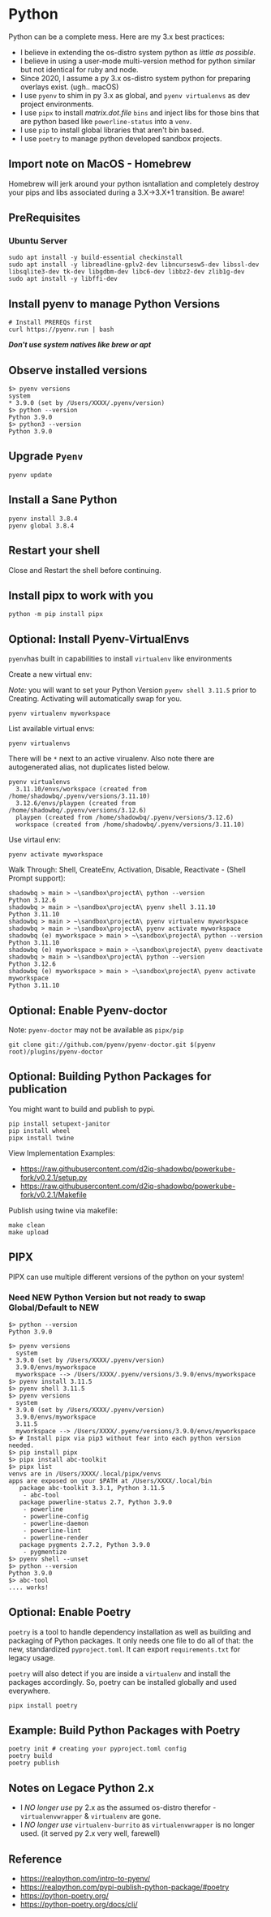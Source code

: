 # Python

Python can be a complete mess. Here are my 3.x best practices:

* I believe in extending the os-distro system python as *little as possible*.
* I believe in using a user-mode multi-version method for python similar but not identical for ruby and node.
* Since 2020, I assume a py 3.x os-distro system python for preparing overlays exist. (ugh.. macOS)
* I use `pyenv` to shim in py 3.x as global, and `pyenv virtualenvs` as dev project environments.
* I use `pipx` to install *matrix.dot.file* `bins` and inject libs for those bins that are python based like `powerline-status` into a `venv`.
* I use `pip` to install global libraries that aren't bin based.
* I use `poetry` to manage python developed sandbox projects.

## Import note on MacOS - Homebrew

Homebrew will jerk around your python isntallation and completely destroy your pips and libs associated during a 3.X->3.X+1 transition. Be aware!

## PreRequisites

### Ubuntu Server

```shell
sudo apt install -y build-essential checkinstall
sudo apt install -y libreadline-gplv2-dev libncursesw5-dev libssl-dev libsqlite3-dev tk-dev libgdbm-dev libc6-dev libbz2-dev zlib1g-dev
sudo apt install -y libffi-dev 
```

## Install pyenv to manage Python Versions

```shell
# Install PREREQs first
curl https://pyenv.run | bash
```

***Don't use system natives like brew or apt***

## Observe installed versions

```shell
$> pyenv versions
system 
* 3.9.0 (set by /Users/XXXX/.pyenv/version)
$> python --version
Python 3.9.0
$> python3 --version
Python 3.9.0
```

## Upgrade `Pyenv`

```shell
pyenv update
```

## Install a Sane Python 

```shell
pyenv install 3.8.4
pyenv global 3.8.4
```

## Restart your shell

Close and Restart the shell before continuing.

## Install pipx to work with you

```shell
python -m pip install pipx
```

## Optional: Install Pyenv-VirtualEnvs

`pyenv`has built in capabilities to install `virtualenv` like environments

Create a new virtual env:

*Note:* you will want to set your Python Version `pyenv shell 3.11.5` prior to Creating. Activating will automatically swap for you. 

`pyenv virtualenv myworkspace`

List available virtual envs:

`pyenv virtualenvs`

There will be `*` next to an active virualenv. Also note there are autogenerated alias, not duplicates listed below. 

```
pyenv virtualenvs
  3.11.10/envs/workspace (created from /home/shadowbq/.pyenv/versions/3.11.10)
  3.12.6/envs/playpen (created from /home/shadowbq/.pyenv/versions/3.12.6)
  playpen (created from /home/shadowbq/.pyenv/versions/3.12.6)
  workspace (created from /home/shadowbq/.pyenv/versions/3.11.10)
```

Use virtaul env:

`pyenv activate myworkspace`

Walk Through: Shell, CreateEnv, Activation, Disable, Reactivate - (Shell Prompt support):

```
shadowbq > main > ~\sandbox\projectA\ python --version
Python 3.12.6
shadowbq > main > ~\sandbox\projectA\ pyenv shell 3.11.10
Python 3.11.10
shadowbq > main > ~\sandbox\projectA\ pyenv virtualenv myworkspace
shadowbq > main > ~\sandbox\projectA\ pyenv activate myworkspace
shadowbq (e) myworkspace > main > ~\sandbox\projectA\ python --version
Python 3.11.10
shadowbq (e) myworkspace > main > ~\sandbox\projectA\ pyenv deactivate
shadowbq > main > ~\sandbox\projectA\ python --version
Python 3.12.6
shadowbq (e) myworkspace > main > ~\sandbox\projectA\ pyenv activate myworkspace
Python 3.11.10
```



## Optional: Enable Pyenv-doctor

Note: `pyenv-doctor` may not be available as `pipx/pip`

```shell
git clone git://github.com/pyenv/pyenv-doctor.git $(pyenv root)/plugins/pyenv-doctor
```

## Optional: Building Python Packages for publication

You might want to build and publish to pypi.  

```shell
pip install setupext-janitor
pip install wheel
pipx install twine
```

View Implementation Examples:

* https://raw.githubusercontent.com/d2iq-shadowbq/powerkube-fork/v0.2.1/setup.py
* https://raw.githubusercontent.com/d2iq-shadowbq/powerkube-fork/v0.2.1/Makefile

Publish using twine via makefile:

```shell
make clean
make upload
```
## PIPX 

PIPX can use multiple different versions of the python on your system!

### Need NEW Python Version but not ready to swap Global/Default to NEW 

```shell 
$> python --version
Python 3.9.0

$> pyenv versions
  system
* 3.9.0 (set by /Users/XXXX/.pyenv/version)
  3.9.0/envs/myworkspace
  myworkspace --> /Users/XXXX/.pyenv/versions/3.9.0/envs/myworkspace
$> pyenv install 3.11.5
$> pyenv shell 3.11.5
$> pyenv versions
  system
* 3.9.0 (set by /Users/XXXX/.pyenv/version)
  3.9.0/envs/myworkspace
  3.11.5
  myworkspace --> /Users/XXXX/.pyenv/versions/3.9.0/envs/myworkspace
$> # Install pipx via pip3 without fear into each python version needed.
$> pip install pipx
$> pipx install abc-toolkit
$> pipx list
venvs are in /Users/XXXX/.local/pipx/venvs
apps are exposed on your $PATH at /Users/XXXX/.local/bin
   package abc-toolkit 3.3.1, Python 3.11.5
    - abc-tool
   package powerline-status 2.7, Python 3.9.0
    - powerline
    - powerline-config
    - powerline-daemon
    - powerline-lint
    - powerline-render
   package pygments 2.7.2, Python 3.9.0
    - pygmentize
$> pyenv shell --unset
$> python --version
Python 3.9.0
$> abc-tool
.... works!
```

## Optional: Enable Poetry

`poetry` is a tool to handle dependency installation as well as building and packaging of Python packages. It only needs one file to do all of that: the new, standardized `pyproject.toml`. It can export `requirements.txt` for legacy usage.

`poetry` will also detect if you are inside a `virtualenv` and install the packages accordingly. So, poetry can be installed globally and used everywhere.

```shell
pipx install poetry
```

## Example: Build Python Packages with Poetry

```shell
poetry init # creating your pyproject.toml config
poetry build
poetry publish
```

## Notes on Legace Python 2.x

* I *NO longer use* py 2.x as the assumed os-distro therefor - `virtualenvwrapper` & `virtualenv` are gone.
* I *NO longer use* `virtualenv-burrito` as `virtualenvwrapper` is no longer used. (it served py 2.x very well, farewell)


## Reference

* https://realpython.com/intro-to-pyenv/
* https://realpython.com/pypi-publish-python-package/#poetry
* https://python-poetry.org/
* https://python-poetry.org/docs/cli/

